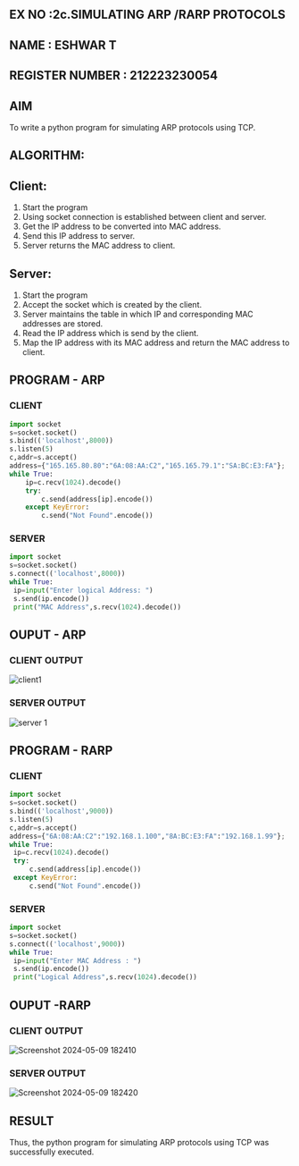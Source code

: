 ## EX NO :2c.SIMULATING ARP /RARP PROTOCOLS
## NAME : ESHWAR T
## REGISTER NUMBER : 212223230054
## AIM
To write a python program for simulating ARP protocols using TCP.
## ALGORITHM:
## Client:
1. Start the program
2. Using socket connection is established between client and server.
3. Get the IP address to be converted into MAC address.
4. Send this IP address to server.
5. Server returns the MAC address to client.
## Server:
1. Start the program
2. Accept the socket which is created by the client.
3. Server maintains the table in which IP and corresponding MAC addresses are
stored.
4. Read the IP address which is send by the client.
5. Map the IP address with its MAC address and return the MAC address to client.
## PROGRAM - ARP
### CLIENT
```py
import socket
s=socket.socket()
s.bind(('localhost',8000))
s.listen(5)
c,addr=s.accept()
address={"165.165.80.80":"6A:08:AA:C2","165.165.79.1":"SA:BC:E3:FA"};
while True:
    ip=c.recv(1024).decode()
    try:
        c.send(address[ip].encode()) 
    except KeyError:
        c.send("Not Found".encode())

```
### SERVER
```py
import socket
s=socket.socket()
s.connect(('localhost',8000))
while True:
 ip=input("Enter logical Address: ")
 s.send(ip.encode())
 print("MAC Address",s.recv(1024).decode())

```
## OUPUT - ARP
### CLIENT OUTPUT
![client1](https://github.com/DHOESH123/2c.ARP_RARP_PROTOCOLS/assets/150319589/973b10cb-b964-4b78-b5cd-7898dab366f9)

### SERVER OUTPUT
![server 1](https://github.com/DHOESH123/2c.ARP_RARP_PROTOCOLS/assets/150319589/d6085cf4-b14a-4f9f-a505-084b122accf5)

## PROGRAM - RARP
### CLIENT
```py
import socket
s=socket.socket()
s.bind(('localhost',9000))
s.listen(5)
c,addr=s.accept()
address={"6A:08:AA:C2":"192.168.1.100","8A:BC:E3:FA":"192.168.1.99"};
while True:
 ip=c.recv(1024).decode()
 try:
     c.send(address[ip].encode())
 except KeyError:
     c.send("Not Found".encode())

```
### SERVER
```py
import socket
s=socket.socket()
s.connect(('localhost',9000))
while True:
 ip=input("Enter MAC Address : ")
 s.send(ip.encode())
 print("Logical Address",s.recv(1024).decode())
```
## OUPUT -RARP
### CLIENT OUTPUT
![Screenshot 2024-05-09 182410](https://github.com/DHOESH123/2c.ARP_RARP_PROTOCOLS/assets/150319589/d90204f1-6148-4415-9b68-153efa6c77d7)

### SERVER OUTPUT
![Screenshot 2024-05-09 182420](https://github.com/DHOESH123/2c.ARP_RARP_PROTOCOLS/assets/150319589/53c93885-1ef1-49ca-b956-2293538e75cf)




## RESULT
Thus, the python program for simulating ARP protocols using TCP was successfully 
executed.
